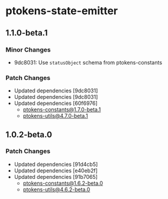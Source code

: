 # ptokens-state-emitter

## 1.1.0-beta.1

### Minor Changes

- 9dc8031: Use `statusObject` schema from ptokens-constants

### Patch Changes

- Updated dependencies [9dc8031]
- Updated dependencies [9dc8031]
- Updated dependencies [60f6976]
  - ptokens-constants@1.7.0-beta.1
  - ptokens-utils@4.7.0-beta.1

## 1.0.2-beta.0

### Patch Changes

- Updated dependencies [91d4cb5]
- Updated dependencies [e40eb2f]
- Updated dependencies [91b7065]
  - ptokens-constants@1.6.2-beta.0
  - ptokens-utils@4.6.2-beta.0
